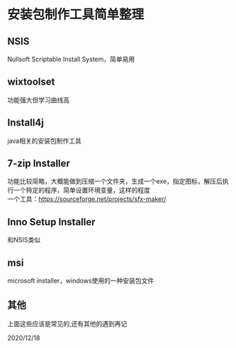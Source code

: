 # 安装包制作工具简单整理

## NSIS
Nullsoft Scriptable Install System，简单易用  

## wixtoolset
功能强大但学习曲线高  

## Install4j
java相关的安装包制作工具  

## 7-zip Installer
功能比较简略，大概能做到压缩一个文件夹，生成一个exe，指定图标，解压后执行一个特定的程序，简单设置环境变量，这样的程度  
一个工具：https://sourceforge.net/projects/sfx-maker/  

## Inno Setup Installer
和NSIS类似  

## msi
microsoft installer，windows使用的一种安装包文件  

## 其他
上面这些应该是常见的,还有其他的遇到再记  


2020/12/18  
